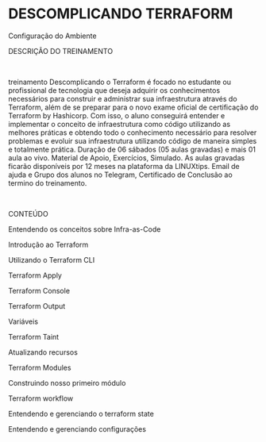 # DESCOMPLICANDO TERRAFORM
Configuração do Ambiente



DESCRIÇÃO DO TREINAMENTO

​

treinamento Descomplicando o Terraform é focado no estudante ou profissional de tecnologia que deseja adquirir os conhecimentos necessários para construir e administrar sua infraestrutura através do Terraform, além de se preparar para o novo exame oficial de certificação do Terraform by Hashicorp. Com isso, o aluno conseguirá entender e implementar o conceito de infraestrutura como código utilizando as melhores práticas e obtendo todo o conhecimento necessário para resolver problemas e evoluir sua infraestrutura utilizando código de maneira simples e totalmente prática. ​Duração de 06 sábados (05 aulas gravadas) e mais 01 aula ao vivo. Material de Apoio, Exercícios, Simulado. As aulas gravadas ficarão disponíveis por 12 meses na plataforma da LINUXtips. Email de ajuda e Grupo dos alunos no Telegram, Certificado de Conclusão ao termino do treinamento.

​

CONTEÚDO

 

Entendendo os conceitos sobre Infra-as-Code

Introdução ao Terraform

Utilizando o Terraform CLI

Terraform Apply

Terraform Console

Terraform Output

Variáveis

Terraform Taint

Atualizando recursos

Terraform Modules

Construindo nosso primeiro módulo

Terraform workflow

Entendendo e gerenciando o terraform state

Entendendo e gerenciando configurações
